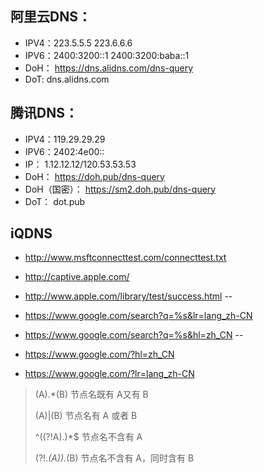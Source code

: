 ## 阿里云DNS：

- IPV4：223.5.5.5 223.6.6.6
- IPV6：2400:3200::1 2400:3200:baba::1
- DoH：
https://dns.alidns.com/dns-query
- DoT: 
dns.alidns.com

## 腾讯DNS：

- IPV4：119.29.29.29
- IPV6：2402:4e00::
- IP：
1.12.12.12/120.53.53.53
- DoH：
https://doh.pub/dns-query
- DoH（国密）：
https://sm2.doh.pub/dns-query
- DoT：
dot.pub


## iQDNS


- http://www.msftconnecttest.com/connecttest.txt
- http://captive.apple.com/
- http://www.apple.com/library/test/success.html
--

- https://www.google.com/search?q=%s&lr=lang_zh-CN
- https://www.google.com/search?q=%s&hl=zh_CN
--

- https://www.google.com/?hl=zh_CN
- https://www.google.com/?lr=lang_zh-CN

> (A).*(B)        节点名既有 A又有 B  
> 
> (A)|(B)         节点名有 A 或者 B  
> 
> ^((?!A).)*$     节点名不含有 A  
> 
> (?!.*(A)).*(B)  节点名不含有 A，同时含有 B
